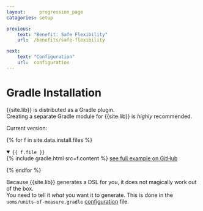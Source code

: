 ```yaml
---
layout:     progression_page
catagories: setup

previous:
    text: "Benefit: Safe Flexibility"
    url:  /benefits/safe-flexibility

next:
    text: "Configuration"
    url:  configuration
---
```

# Gradle Installation

{{site.lib}} is distributed as a Gradle plugin.  
Creating a separate Gradle module for {{site.lib}} is <em>highly</em> recommended.

Current version: <code class="libversion"></code>
<script src="{% link assets/libversion.js %}"></script>

{% for f in site.data.install.files %}
<details open>
<summary><code>{{ f.file }}</code></summary>
{% include gradle.html src=f.content %}
<a href="{{ site.data.install.github_root | append: f.file }}">see full example on GitHub</a>
<p><!-- br doesn't work for some reason --></p>
</details>
{% endfor %}

Because {{site.lib}} generates a DSL for you, it does not magically work out of the box.  
You need to tell it _what_ you want it to generate. This is done in the `uoms/units-of-measure.gradle` [configuration](configuration) file.